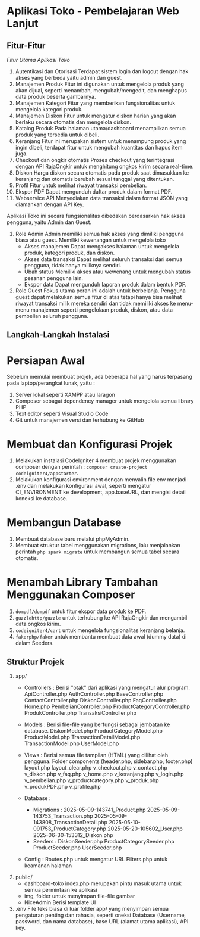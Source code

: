 # Aplikasi Toko - Pembelajaran Web Lanjut

## Fitur-Fitur
*Fitur Utama Aplikasi Toko*
1. Autentikasi dan Otorisasi
   Terdapat sistem login dan logout dengan hak akses yang berbeda yaitu admin dan guest.
2. Manajemen Produk
   Fitur ini digunakan untuk mengelola produk yang akan dijual, seperti menambah, mengubah/mengedit, dan menghapus data produk beserta gambarnya.
3. Manajemen Kategori
   Fitur yang memberikan fungsionalitas untuk mengelola kategori produk.
4. Manajemen Diskon
   Fitur untuk mengatur diskon harian yang akan berlaku secara otomatis dan mengelola diskon.
5. Katalog Produk
   Pada halaman utama/dashboard menampilkan semua produk yang tersedia untuk dibeli.
6. Keranjang
   Fitur ini merupakan sistem untuk menampung produk yang ingin dibeli, terdapat fitur untuk mengubah kuantitas dan hapus item juga.
7. Checkout dan ongkir otomatis
   Proses checkout yang terintegrasi dengan API RajaOngkir untuk menghitung ongkos kirim secara real-time.
8. Diskon
   Harga diskon secara otomatis pada produk saat dimasukkan ke keranjang dan otomatis berubah sesuai tanggal yang ditentukan.
9. Profil
    Fitur untuk melihat riwayat transaksi pembelian.
10. Ekspor PDF
    Dapat mengunduh daftar produk dalam format PDF.
11. Webservice API
    Menyediakan data transaksi dalam format JSON yang diamankan dengan API Key.

Aplikasi Toko ini secara fungsionalitas dibedakan berdasarkan hak akses pengguna, yaitu Admin dan Guest.
1. Role Admin
   Admin memiliki semua hak akses yang dimiliki pengguna biasa atau guest. Memiliki kewenangan untuk mengelola toko
   - Akses manajemen
     Dapat mengakses halaman untuk mengelola produk, kategori produk, dan diskon.
   - Akses data transaksi
     Dapat melihat seluruh transaksi dari semua pengguna, tidak hanya miliknya sendiri.
   - Ubah status
     Memiliki akses atau wewenang untuk mengubah status pesanan pengguna lain.
   - Ekspor data
     Dapat mengunduh laporan produk dalam bentuk PDF.
3. Role Guest
   Fokus utama peran ini adalah untuk berbelanja. Pengguna guest dapat melakukan semua fitur di atas tetapi hanya bisa melihat riwayat transaksi milik mereka sendiri dan tidak memiliki akses ke menu-menu manajemen seperti pengelolaan produk, diskon, atau data pembelian seluruh pengguna.

## Langkah-Langkah Instalasi
# Persiapan Awal
Sebelum memulai membuat projek, ada beberapa hal yang harus terpasang pada laptop/perangkat lunak, yaitu :
1. Server lokal seperti XAMPP atau laragon
2. Composer sebagai dependency manager untuk mengelola semua library PHP
3. Text editor seperti Visual Studio Code
4. Git untuk manajemen versi dan terhubung ke GitHub

# Membuat dan Konfigurasi Projek
1. Melakukan instalasi CodeIgniter 4 membuat projek menggunakan composer dengan perintah : `composer create-project codeigniter4/appstarter`.
2. Melakukan konfigurasi environment dengan menyalin file env menjadi .env dan melakukan konfigurasi awal, seperti mengatur CI_ENVIRONMENT ke development, app.baseURL, dan mengisi detail koneksi ke database.

# Membangun Database
1. Membuat database baru melalui phpMyAdmin.
2. Membuat struktur tabel menggunakan migrations, lalu menjalankan perintah `php spark migrate` untuk membangun semua tabel secara otomatis.

# Menambah Library Tambahan Menggunakan Composer
1. `dompdf/dompdf` untuk fitur ekspor data produk ke PDF.
2. `guzzlehttp/guzzle` untuk terhubung ke API RajaOngkir dan mengambil data ongkos kirim.
3. `codeigniter4/cart` untuk mengelola fungsionalitas keranjang belanja.
4. `fakerphp/faker` untuk membantu membuat data awal (dummy data) di dalam Seeders.

## Struktur Projek
1. app/
   - Controllers :
     Berisi "otak" dari aplikasi yang mengatur alur program.
     ApiController.php
     AuthController.php
     BaseController.php
     ContactController.php
     DiskonController.php
     FaqController.php
     Home.php
     PembelianController.php
     ProductCategoryController.php
     ProdukController.php
     TransaksiController.php
     
   - Models :
     Berisi file-file yang berfungsi sebagai jembatan ke database.
     DiskonModel.php
     ProductCategoryModel.php
     ProductModel.php
     TransactionDetailModel.php
     TransactionModel.php
     UserModel.php
     
   - Views :
     Berisi semua file tampilan (HTML) yang dilihat oleh pengguna.
     Folder components (header.php, sidebar.php, footer.php)
     layout.php
     layout_clear.php
     v_checkout.php
     v_contact.php
     v_diskon.php
     v_faq.php
     v_home.php
     v_keranjang.php
     v_login.php
     v_pembelian.php
     v_productcategory.php
     v_produk.php
     v_produkPDF.php
     v_profile.php
     
   - Database :
     - Migrations :
       2025-05-09-143741_Product.php
       2025-05-09-143753_Transaction.php
       2025-05-09-143808_TransactionDetail.php
       2025-05-10-091753_ProductCategory.php
       2025-05-20-105602_User.php
       2025-06-30-153312_Diskon.php
     - Seeders :
       DiskonSeeder.php
       ProductCategorySeeder.php
       ProductSeeder.php
       UserSeeder.php
       
   - Config :
     Routes.php untuk mengatur URL
     Filters.php untuk keamanan halaman
3. public/
   - dashboard-toko
     index.php merupakan pintu masuk utama untuk semua permintaan ke aplikasi
   - img, folder untuk menyimpan file-file gambar
   - NiceAdmin
     Berisi template UI
4. .env
    File teks biasa di luar folder app/ yang menyimpan semua pengaturan penting dan rahasia, seperti oneksi Database (Username, password, dan nama database), base URL (alamat utama aplikasi), API key.
